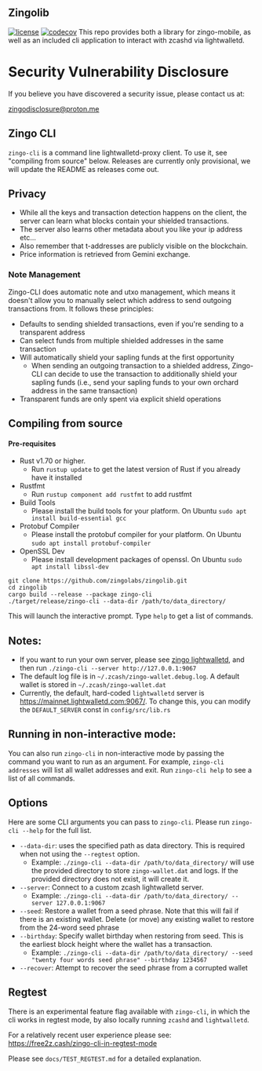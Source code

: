 ## Zingolib
[![license](https://img.shields.io/github/license/zingolabs/zingolib)](LICENSE) [![codecov](https://codecov.io/gh/zingolabs/zingolib/branch/dev/graph/badge.svg?token=WMKTJMQY28)](https://codecov.io/gh/zingolabs/zingolib)
This repo provides both a library for zingo-mobile, as well as an included cli application to interact with zcashd via lightwalletd.

# Security Vulnerability Disclosure

If you believe you have discovered a security issue, please contact us at:

zingodisclosure@proton.me

## Zingo CLI
`zingo-cli` is a command line lightwalletd-proxy client. To use it, see "compiling from source" below. Releases are currently only provisional, we will update the README as releases come out.

## Privacy
* While all the keys and transaction detection happens on the client, the server can learn what blocks contain your shielded transactions.
* The server also learns other metadata about you like your ip address etc...
* Also remember that t-addresses are publicly visible on the blockchain.
* Price information is retrieved from Gemini exchange.

### Note Management
Zingo-CLI does automatic note and utxo management, which means it doesn't allow you to manually select which address to send outgoing transactions from. It follows these principles:
* Defaults to sending shielded transactions, even if you're sending to a transparent address
* Can select funds from multiple shielded addresses in the same transaction
* Will automatically shield your sapling funds at the first opportunity
    * When sending an outgoing transaction to a shielded address, Zingo-CLI can decide to use the transaction to additionally shield your sapling funds (i.e., send your sapling funds to your own orchard address in the same transaction)
* Transparent funds are only spent via explicit shield operations

## Compiling from source

#### Pre-requisites
* Rust v1.70 or higher.
    * Run `rustup update` to get the latest version of Rust if you already have it installed
* Rustfmt
    * Run `rustup component add rustfmt` to add rustfmt
* Build Tools
    * Please install the build tools for your platform. On Ubuntu `sudo apt install build-essential gcc`
* Protobuf Compiler
    * Please install the protobuf compiler for your platform. On Ubuntu `sudo apt install protobuf-compiler`
* OpenSSL Dev
    * Please install development packages of openssl. On Ubuntu `sudo apt install libssl-dev`

```
git clone https://github.com/zingolabs/zingolib.git
cd zingolib
cargo build --release --package zingo-cli
./target/release/zingo-cli --data-dir /path/to/data_directory/
```

This will launch the interactive prompt. Type `help` to get a list of commands.

## Notes:
* If you want to run your own server, please see [zingo lightwalletd](https://github.com/zingolabs/lightwalletd), and then run `./zingo-cli --server http://127.0.0.1:9067`
* The default log file is in `~/.zcash/zingo-wallet.debug.log`. A default wallet is stored in `~/.zcash/zingo-wallet.dat`
* Currently, the default, hard-coded `lightwalletd` server is https://mainnet.lightwalletd.com:9067/. To change this, you can modify the `DEFAULT_SERVER` const in `config/src/lib.rs`

## Running in non-interactive mode:
You can also run `zingo-cli` in non-interactive mode by passing the command you want to run as an argument. For example, `zingo-cli addresses` will list all wallet addresses and exit.
Run `zingo-cli help` to see a list of all commands.

## Options
Here are some CLI arguments you can pass to `zingo-cli`. Please run `zingo-cli --help` for the full list.

* `--data-dir`: uses the specified path as data directory. This is required when not using the `--regtest` option.
    * Example: `./zingo-cli --data-dir /path/to/data_directory/` will use the provided directory to store `zingo-wallet.dat` and logs. If the provided directory does not exist, it will create it.
* `--server`: Connect to a custom zcash lightwalletd server.
    * Example: `./zingo-cli --data-dir /path/to/data_directory/ --server 127.0.0.1:9067`
* `--seed`: Restore a wallet from a seed phrase. Note that this will fail if there is an existing wallet. Delete (or move) any existing wallet to restore from the 24-word seed phrase
* `--birthday`: Specify wallet birthday when restoring from seed. This is the earliest block height where the wallet has a transaction.
    * Example: `./zingo-cli --data-dir /path/to/data_directory/ --seed "twenty four words seed phrase" --birthday 1234567`
* `--recover`: Attempt to recover the seed phrase from a corrupted wallet

## Regtest
There is an experimental feature flag available with `zingo-cli`, in which the cli works in regtest mode, by also locally running `zcashd` and `lightwalletd`.

For a relatively recent user experience please see: https://free2z.cash/zingo-cli-in-regtest-mode

Please see `docs/TEST_REGTEST.md` for a detailed explanation.
